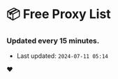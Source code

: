 # :package: Free Proxy List
### Updated every 15 minutes.

- Last updated: `2024-07-11 05:14`

:heart:
